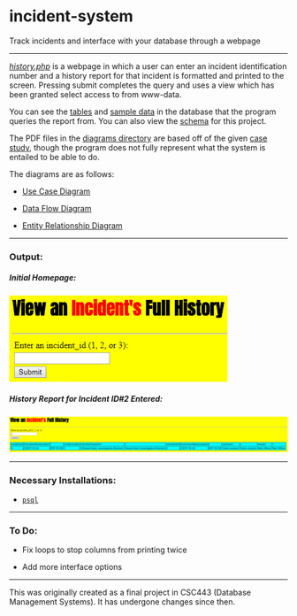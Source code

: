 # incident-system
Track incidents and interface with your database through a webpage

---

[*history.php*](https://github.com/magarenzo/incident-system/blob/master/history.php) is a webpage in which a user can enter an incident identification number and a history report for that incident is formatted and printed to the screen. Pressing submit completes the query and uses a view which has been granted select access to from www-data.

You can see the [tables](https://github.com/magarenzo/incident-system/blob/master/tables.sql) and [sample data](https://github.com/magarenzo/incident-system/blob/master/data.sql) in the database that the program queries the report from. You can also view the [schema](https://github.com/magarenzo/incident-system/blob/master/diagrams/scehma.PNG) for this project.

The PDF files in the [diagrams directory](https://github.com/magarenzo/incident-system/tree/master/diagrams) are based off of the given [case study](https://github.com/magarenzo/incident-system/blob/master/screenshots/case-study.PNG), though the program does not fully represent what the system is entailed to be able to do.

The diagrams are as follows:

* [Use Case Diagram](https://github.com/magarenzo/incident-system/blob/master/diagrams/UCD.pdf)

* [Data Flow Diagram](https://github.com/magarenzo/incident-system/blob/master/diagrams/DFD.pdf)

* [Entity Relationship Diagram](https://github.com/magarenzo/incident-system/blob/master/diagrams/ERD.pdf)

---

<h3>Output:</h3>

<h5><i>Initial Homepage</i>:</h5>

![](https://github.com/magarenzo/incident-system/blob/master/screenshots/homepage.PNG)

<h5><i>History Report for Incident ID#2 Entered</i>:</h5>

![](https://github.com/magarenzo/incident-system/blob/master/screenshots/report.PNG)

---

<h3>Necessary Installations:</h3>

* [`psql`](https://help.ubuntu.com/lts/serverguide/postgresql.html)

---

<h3>To Do:</h3>

* Fix loops to stop columns from printing twice

* Add more interface options

---

This was originally created as a final project in CSC443 (Database Management Systems). It has undergone changes since then.
